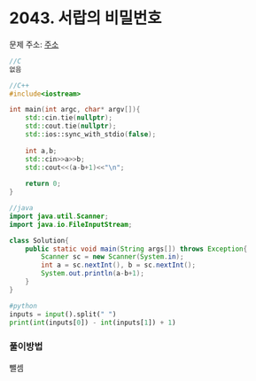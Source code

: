 # 2043. 서랍의 비밀번호

문제 주소: [주소](https://swexpertacademy.com/main/code/problem/problemDetail.do?contestProbId=AV5QJ_8KAx8DFAUq&categoryId=AV5QJ_8KAx8DFAUq&categoryType=CODE)

```c
//C
없음
```

```c++
//C++
#include<iostream>

int main(int argc, char* argv[]){
    std::cin.tie(nullptr);
    std::cout.tie(nullptr);
    std::ios::sync_with_stdio(false);
    
    int a,b;
    std::cin>>a>>b;
    std::cout<<(a-b+1)<<"\n";
    
    return 0;
}
```

```java
//java
import java.util.Scanner;
import java.io.FileInputStream;

class Solution{
	public static void main(String args[]) throws Exception{
		Scanner sc = new Scanner(System.in);
        int a = sc.nextInt(), b = sc.nextInt();
        System.out.println(a-b+1);
	}
}
```

```python
#python
inputs = input().split(" ")
print(int(inputs[0]) - int(inputs[1]) + 1)
```



### 풀이방법

뺄셈

